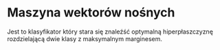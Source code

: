 # Maszyna wektorów nośnych

Jest to klasyfikator który stara się znaleźść optymalną hiperpłaszczyznę rozdzielającą dwie klasy z maksymalnym marginesem.